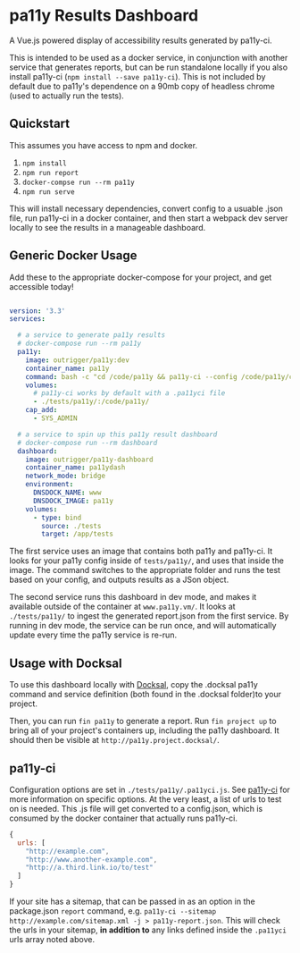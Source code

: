 # pa11y Results Dashboard
A Vue.js powered display of accessibility results generated by pa11y-ci.

This is intended to be used as a docker service, in conjunction with another service that generates reports, but can be run standalone locally if you also install pa11y-ci (`npm install --save pa11y-ci`). This is not included by default due to pa11y's dependence on a 90mb copy of headless chrome (used to actually run the tests).

## Quickstart
This assumes you have access to npm and docker.

1. `npm install`
2. `npm run report`
3. `docker-compse run --rm pa11y`
4. `npm run serve`

This will install necessary dependencies, convert config to a usuable .json file, run pa11y-ci in a docker container, and then start a webpack dev server locally to see the results in a manageable dashboard.

## Generic Docker Usage
Add these to the appropriate docker-compose for your project, and get accessible today!

```docker-compose.yml

version: '3.3'
services:

  # a service to generate pa11y results
  # docker-compose run --rm pa11y
  pa11y:
    image: outrigger/pa11y:dev
    container_name: pa11y
    command: bash -c "cd /code/pa11y && pa11y-ci --config /code/pa11y/config.json --json > report.json"
    volumes:
      # pa11y-ci works by default with a .pa11yci file
      - ./tests/pa11y/:/code/pa11y/
    cap_add:
      - SYS_ADMIN

  # a service to spin up this pa11y result dashboard
  # docker-compose run --rm dashboard
  dashboard:
    image: outrigger/pa11y-dashboard
    container_name: pa11ydash
    network_mode: bridge
    environment:
      DNSDOCK_NAME: www
      DNSDOCK_IMAGE: pa11y
    volumes:
      - type: bind
        source: ./tests
        target: /app/tests
```

The first service uses an image that contains both pa11y and pa11y-ci. It looks for your pa11y config inside of `tests/pa11y/`, and uses that inside the image. The command switches to the appropriate folder and runs the test based on your config, and outputs results as a JSon object.

The second service runs this dashboard in dev mode, and makes it available outside of the container at `www.pa11y.vm/`. It looks at `./tests/pa11y/` to ingest the generated report.json from the first service. By running in dev mode, the service can be run once, and will automatically update every time the pa11y service is re-run.

## Usage with Docksal
To use this dashboard locally with [Docksal](https://docksal.io/), copy the .docksal pa11y command and service definition (both found in the .docksal folder)to your project.

Then, you can run `fin pa11y` to generate a report. Run `fin project up` to bring all of your project's containers up, including the pa11y dashboard. It should then be visible at `http://pa11y.project.docksal/`.

## pa11y-ci

Configuration options are set in `./tests/pa11y/.pa11yci.js`. See [pa11y-ci](https://github.com/pa11y/pa11y-ci) for more information on specific options. At the very least, a list of urls to test on is needed. This .js file will get converted to a config.json, which is consumed by the docker container that actually runs pa11y-ci. 

```js
{
  urls: [
    "http://example.com",
    "http://www.another-example.com",
    "http://a.third.link.io/to/test"
  ]
}
```

If your site has a sitemap, that can be passed in as an option in the package.json `report` command, e.g. `pa11y-ci --sitemap http://example.com/sitemap.xml -j > pa11y-report.json`. This will check the urls in your sitemap, __in addition to__ any links defined inside the `.pa11yci` urls array noted above.